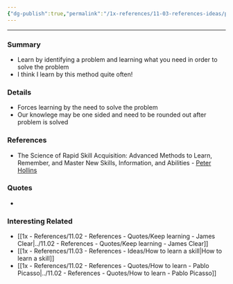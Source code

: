 ```yaml
---
{"dg-publish":true,"permalink":"/1x-references/11-03-references-ideas/problem-based-learning/"}
---
```


---

### Summary
- Learn by identifying a problem and learning what you need in order to solve the problem
- I think I learn by this method quite often!

### Details
- Forces learning by the need to solve the problem
- Our knowlege may be one sided and need to be rounded out after problem is solved

### References
- The Science of Rapid Skill Acquisition: Advanced Methods to Learn, Remember, and Master New Skills, Information, and Abilities - [Peter Hollins](https://www.goodreads.com/author/show/16593818.Peter_Hollins)

### Quotes
-

### Interesting Related
- [[1x - References/11.02 - References - Quotes/Keep learning - James Clear\|../11.02 - References - Quotes/Keep learning - James Clear]]
- [[1x - References/11.03 - References - Ideas/How to learn a skill\|How to learn a skill]]
- [[1x - References/11.02 - References - Quotes/How to learn - Pablo Picasso\|../11.02 - References - Quotes/How to learn - Pablo Picasso]]